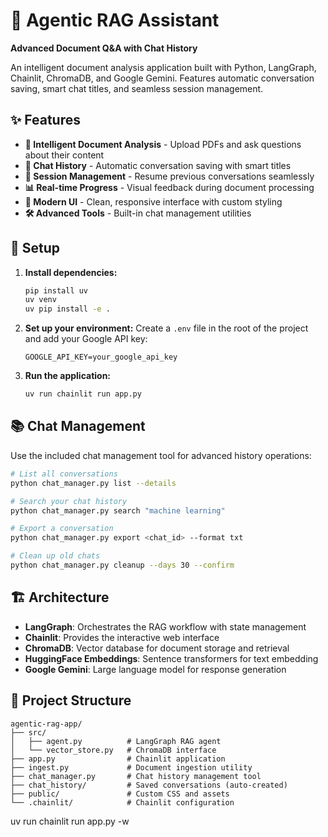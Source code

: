 # 🤖 Agentic RAG Assistant

**Advanced Document Q&A with Chat History**

An intelligent document analysis application built with Python, LangGraph, Chainlit, ChromaDB, and Google Gemini. Features automatic conversation saving, smart chat titles, and seamless session management.

## ✨ Features

- **🧠 Intelligent Document Analysis** - Upload PDFs and ask questions about their content
- **💬 Chat History** - Automatic conversation saving with smart titles
- **🔄 Session Management** - Resume previous conversations seamlessly
- **📊 Real-time Progress** - Visual feedback during document processing
- **🎨 Modern UI** - Clean, responsive interface with custom styling
- **🛠️ Advanced Tools** - Built-in chat management utilities

## 🚀 Setup

1.  **Install dependencies:**
    ```bash
    pip install uv
    uv venv
    uv pip install -e .
    ```

2.  **Set up your environment:**
    Create a `.env` file in the root of the project and add your Google API key:
    ```
    GOOGLE_API_KEY=your_google_api_key
    ```

3.  **Run the application:**
    ```bash
    uv run chainlit run app.py
    ```

## 📚 Chat Management

Use the included chat management tool for advanced history operations:

```bash
# List all conversations
python chat_manager.py list --details

# Search your chat history  
python chat_manager.py search "machine learning"

# Export a conversation
python chat_manager.py export <chat_id> --format txt

# Clean up old chats
python chat_manager.py cleanup --days 30 --confirm
```

## 🏗️ Architecture

- **LangGraph**: Orchestrates the RAG workflow with state management
- **Chainlit**: Provides the interactive web interface
- **ChromaDB**: Vector database for document storage and retrieval
- **HuggingFace Embeddings**: Sentence transformers for text embedding
- **Google Gemini**: Large language model for response generation

## 📁 Project Structure

```
agentic-rag-app/
├── src/
│   ├── agent.py          # LangGraph RAG agent
│   └── vector_store.py   # ChromaDB interface
├── app.py                # Chainlit application
├── ingest.py             # Document ingestion utility
├── chat_manager.py       # Chat history management tool
├── chat_history/         # Saved conversations (auto-created)
├── public/               # Custom CSS and assets
└── .chainlit/            # Chainlit configuration
```
uv run chainlit run app.py -w
```